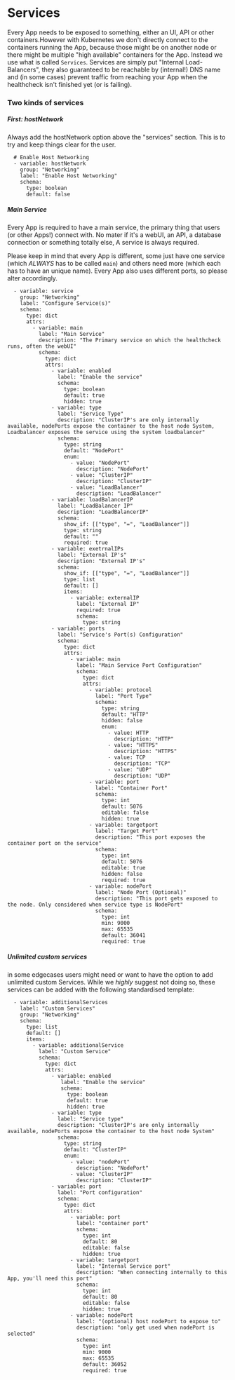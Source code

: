 # Services

Every App needs to be exposed to something, either an UI, API or other containers.However with Kubernetes we don't directly connect to the containers running the App, because those might be on another node or there might be multiple "high available" containers for the App. Instead we use what is called `Services`. Services are simply put "Internal Load-Balancers", they also guaranteed to be reachable by (internal!) DNS name and (in some cases) prevent traffic from reaching your App when the healthcheck isn't finished yet (or is failing).

### Two kinds of services

##### First: hostNetwork

Always add the hostNetwork option above the "services" section.
This is to try and keep things clear for the user.

```
  # Enable Host Networking
  - variable: hostNetwork
    group: "Networking"
    label: "Enable Host Networking"
    schema:
      type: boolean
      default: false
```

##### Main Service

Every App is required to have a main service, the primary thing that users (or other Apps!) connect with. No mater if it's a webUI, an API, a database connection or something totally else, A service is always required.

Please keep in mind that every App is different, some just have one service (which *ALWAYS* has to be called `main`) and others need more (which each has to have an unique name). Every App also uses different ports, so please alter accordingly.

```
  - variable: service
    group: "Networking"
    label: "Configure Service(s)"
    schema:
      type: dict
      attrs:
        - variable: main
          label: "Main Service"
          description: "The Primary service on which the healthcheck runs, often the webUI"
          schema:
            type: dict
            attrs:
              - variable: enabled
                label: "Enable the service"
                schema:
                  type: boolean
                  default: true
                  hidden: true
              - variable: type
                label: "Service Type"
                description: "ClusterIP's are only internally available, nodePorts expose the container to the host node System, Loadbalancer exposes the service using the system loadbalancer"
                schema:
                  type: string
                  default: "NodePort"
                  enum:
                    - value: "NodePort"
                      description: "NodePort"
                    - value: "ClusterIP"
                      description: "ClusterIP"
                    - value: "LoadBalancer"
                      description: "LoadBalancer"
              - variable: loadBalancerIP
                label: "LoadBalancer IP"
                description: "LoadBalancerIP"
                schema:
                  show_if: [["type", "=", "LoadBalancer"]]
                  type: string
                  default: ""
                  required: true
              - variable: exetrnalIPs
                label: "External IP's"
                description: "External IP's"
                schema:
                  show_if: [["type", "=", "LoadBalancer"]]
                  type: list
                  default: []
                  items:
                    - variable: externalIP
                      label: "External IP"
                      required: true
                      schema:
                        type: string
              - variable: ports
                label: "Service's Port(s) Configuration"
                schema:
                  type: dict
                  attrs:
                    - variable: main
                      label: "Main Service Port Configuration"
                      schema:
                        type: dict
                        attrs:
                          - variable: protocol
                            label: "Port Type"
                            schema:
                              type: string
                              default: "HTTP"
                              hidden: false
                              enum:
                                - value: HTTP
                                  description: "HTTP"
                                - value: "HTTPS"
                                  description: "HTTPS"
                                - value: TCP
                                  description: "TCP"
                                - value: "UDP"
                                  description: "UDP"
                          - variable: port
                            label: "Container Port"
                            schema:
                              type: int
                              default: 5076
                              editable: false
                              hidden: true
                          - variable: targetport
                            label: "Target Port"
                            description: "This port exposes the container port on the service"
                            schema:
                              type: int
                              default: 5076
                              editable: true
                              hidden: false
                              required: true
                          - variable: nodePort
                            label: "Node Port (Optional)"
                            description: "This port gets exposed to the node. Only considered when service type is NodePort"
                            schema:
                              type: int
                              min: 9000
                              max: 65535
                              default: 36041
                              required: true
```

##### Unlimited custom services

in some edgecases users might need or want to have the option to add unlimited custom Services. While we _highly_ suggest not doing so, these services can be added with the following standardised template:

```
  - variable: additionalServices
    label: "Custom Services"
    group: "Networking"
    schema:
      type: list
      default: []
      items:
        - variable: additionalService
          label: "Custom Service"
          schema:
            type: dict
            attrs:
              - variable: enabled
                 label: "Enable the service"
                 schema:
                   type: boolean
                   default: true
                   hidden: true
              - variable: type
                label: "Service type"
                description: "ClusterIP's are only internally available, nodePorts expose the container to the host node System"
                schema:
                  type: string
                  default: "ClusterIP"
                  enum:
                    - value: "nodePort"
                      description: "NodePort"
                    - value: "ClusterIP"
                      description: "ClusterIP"
              - variable: port
                label: "Port configuration"
                schema:
                  type: dict
                  attrs:
                    - variable: port
                      label: "container port"
                      schema:
                        type: int
                        default: 80
                        editable: false
                        hidden: true
                    - variable: targetport
                      label: "Internal Service port"
                      description: "When connecting internally to this App, you'll need this port"
                      schema:
                        type: int
                        default: 80
                        editable: false
                        hidden: true
                    - variable: nodePort
                      label: "(optional) host nodePort to expose to"
                      description: "only get used when nodePort is selected"
                      schema:
                        type: int
                        min: 9000
                        max: 65535
                        default: 36052
                        required: true

```
